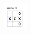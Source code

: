 ![alt text](https://github.com/26barnwal11/tic-tac-toe-in-reactjs/blob/master/rsz_screenshot_from_2020-01-20_15-21-20.png)
